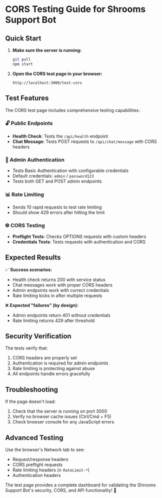 # CORS Testing Guide for Shrooms Support Bot

## Quick Start

1. **Make sure the server is running:**
   ```bash
   git pull
   npm start
   ```

2. **Open the CORS test page in your browser:**
   ```
   http://localhost:3000/test-cors
   ```

## Test Features

The CORS test page includes comprehensive testing capabilities:

### 🔓 Public Endpoints
- **Health Check**: Tests the `/api/health` endpoint
- **Chat Message**: Tests POST requests to `/api/chat/message` with CORS headers

### 🔐 Admin Authentication
- Tests Basic Authentication with configurable credentials
- Default credentials: `admin` / `password123`
- Tests both GET and POST admin endpoints

### 📊 Rate Limiting
- Sends 10 rapid requests to test rate limiting
- Should show 429 errors after hitting the limit

### 🌐 CORS Testing
- **Preflight Tests**: Checks OPTIONS requests with custom headers
- **Credentials Tests**: Tests requests with authentication and CORS

## Expected Results

✅ **Success scenarios:**
- Health check returns 200 with service status
- Chat messages work with proper CORS headers
- Admin endpoints work with correct credentials
- Rate limiting kicks in after multiple requests

❌ **Expected "failures" (by design):**
- Admin endpoints return 401 without credentials
- Rate limiting returns 429 after threshold

## Security Verification

The tests verify that:
1. CORS headers are properly set
2. Authentication is required for admin endpoints
3. Rate limiting is protecting against abuse
4. All endpoints handle errors gracefully

## Troubleshooting

If the page doesn't load:
1. Check that the server is running on port 3000
2. Verify no browser cache issues (Ctrl/Cmd + F5)
3. Check browser console for any JavaScript errors

## Advanced Testing

Use the browser's Network tab to see:
- Request/response headers
- CORS preflight requests
- Rate limiting headers (`X-RateLimit-*`)
- Authentication headers

The test page provides a complete dashboard for validating the Shrooms Support Bot's security, CORS, and API functionality! 🍄